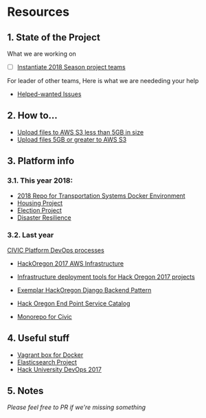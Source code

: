 # Resources

## 1. State of the Project

What we are working on

- [ ] [Instantiate 2018 Season project teams](https://github.com/hackoregon/civic-devops/projects/1)

For leader of other teams, Here is what we are neededing your help

- [Helped-wanted Issues](https://github.com/hackoregon/civic-devops/labels/help%20wanted)

## 2. How to...

* [Upload files to AWS S3 less than 5GB in size](https://github.com/hackoregon/civic-devops/blob/s3-upload-guides/docs/HOWTO-upload-small-files-to-S3.md)
* [Upload files 5GB or greater to AWS S3](https://github.com/hackoregon/civic-devops/blob/s3-upload-guides/docs/HOWTO-upload-large-files-to-S3.md)

## 3. Platform info

### 3.1. This year 2018:

* [2018 Repo for Transportation Systems Docker Environment](https://github.com/hackoregon/transportation-systems-docker)
* [Housing Project](https://github.com/hackoregon/housing-2018)
* [Election Project](https://github.com/hackoregon/elections-2018)
* [Disaster Resilience](https://github.com/hackoregon/disaster-resilience)


### 3.2. Last year

[CIVIC Platform DevOps processes](https://github.com/hackoregon/Civic-platform-info/blob/master/devOps-info.md)

* [HackOregon 2017 AWS Infrastructure](https://github.com/hackoregon/hackoregon-aws-infrastructure)

* [Infrastructure deployment tools for Hack Oregon 2017 projects](https://github.com/hackoregon/devops-17)

* [Exemplar HackOregon Django Backend Pattern](https://github.com/hackoregon/backend-service-pattern)

* [Hack Oregon End Point Service Catalog](https://github.com/hackoregon/endpoint-service-catalog)

* [Monorepo for Civic](https://github.com/hackoregon/civic)

## 4. Useful stuff

* [Vagrant box for Docker](https://github.com/hackoregon/vagrant-for-docker)
* [Elasticsearch Project](https://github.com/adpeters/housing-2018)
* [Hack University DevOps 2017](https://github.com/hackoregon/hacku-devops-2017/wiki)

## 5. Notes

*Please feel free to PR if we're missing something*
